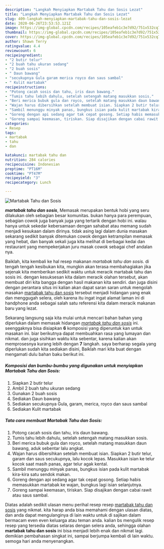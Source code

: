 ```yaml
---
description: "Langkah Menyiapkan Martabak Tahu dan Sosis Lezat"
title: "Langkah Menyiapkan Martabak Tahu dan Sosis Lezat"
slug: 409-langkah-menyiapkan-martabak-tahu-dan-sosis-lezat
date: 2020-06-26T23:53:53.121Z
image: https://img-global.cpcdn.com/recipes/105eafeb1c3e7d92/751x532cq70/martabak-tahu-dan-sosis-foto-resep-utama.jpg
thumbnail: https://img-global.cpcdn.com/recipes/105eafeb1c3e7d92/751x532cq70/martabak-tahu-dan-sosis-foto-resep-utama.jpg
cover: https://img-global.cpcdn.com/recipes/105eafeb1c3e7d92/751x532cq70/martabak-tahu-dan-sosis-foto-resep-utama.jpg
author: Shawn Terry
ratingvalue: 4.4
reviewcount: 6
recipeingredient:
- "2 butir telur"
- "2 buah tahu ukuran sedang"
- "2 buah sosis"
- " Daun bawang"
- "secukupnya Gula garam merica royco dan saus sambal"
- " Kulit martabak"
recipeinstructions:
- "Potong cacah sosis dan tahu, iris daun bawang."
- "Tumis tahu lebih dahulu, setelah setengah matang masukkan sosis."
- "Beri merica bubuk gula dan royco, setelah matang masukkan daun bawang, aduk sebentar lalu angkat."
- "Wajan harus dibersihkan setelah membuat isian. Siapkan 2 butir telur, garam dan saus secukupnya, lalu kocok lepas. Masukkan isian ke telur kocok saat masih panas, agar telur agak kental."
- "Sambil menunggu minyak panas, bungkus isian pada kulit martabak kira-kira satu sendok makan."
- "Goreng dengan api sedang agar tak cepat gosong. Setiap habis memasukkan martabak ke wajan, bungkus lagi isian selanjutnya."
- "Goreng sampai keemasan, tiriskan. Siap disajikan dengan cabai rawit atau saus sambal."
categories:
- Resep
tags:
- martabak
- tahu
- dan

katakunci: martabak tahu dan 
nutrition: 284 calories
recipecuisine: Indonesian
preptime: "PT16M"
cooktime: "PT47M"
recipeyield: "3"
recipecategory: Lunch

---
```



![Martabak Tahu dan Sosis](https://img-global.cpcdn.com/recipes/105eafeb1c3e7d92/751x532cq70/martabak-tahu-dan-sosis-foto-resep-utama.jpg)

<b><i>martabak tahu dan sosis</i></b>, Memasak merupakan bentuk hobi yang seru dilakukan oleh sebagian besar komunitas. bukan hanya para perempuan, sebagian cowok juga banyak juga yang tertarik dengan hobi ini. walau hanya untuk sekedar kebersamaan dengan sahabat atau memang sudah menjadi kesukaan dalam dirinya. tidak asing lagi dalam dunia masakan sekarang sedikit banyak ditemukan cowok dengan ketrampilan memasak yang hebat, dan banyak sekali juga kita melihat di berbagai kedai dan restaurant yang mempekerjakan juru masak cowok sebagai chef andalan nya.



Baiklah, kita kembali ke hal resep makanan <i>martabak tahu dan sosis</i>. di tengah tengah kesibukan kita, mungkin akan terasa membahagiakan jika sejenak kita memberikan sedikit waktu untuk meracik martabak tahu dan sosis ini. dengan kesuksesan kita dalam meracik olahan tersebut, akan membuat diri kita bangga dengan hasil makanan kita sendiri. dan juga disini dengan perantara situs ini kalian akan dapat saran saran untuk mengolah masakan <u>martabak tahu dan sosis</u> tersebut menjadi hidangan yang enak dan menggugah selera, oleh karena itu ingat ingat alamat laman ini di handphone anda sebagai salah satu referensi kita dalam meracik makanan baru yang lezat.


Sekarang langsung saja kita mulai untuk mencari bahan bahan yang diperlukan dalam memasak hidangan <u><i>martabak tahu dan sosis</i></u> ini. seenggaknya bisa disiapkan <b>6</b> komposisi yang diperuntuk kan untuk masakan ini. biar berikutnya dapat membuahkan rasa yang lumayan dan nikmat. dan juga sisihkan waktu kita sebentar, karena kalian akan memprosesnya kurang lebih dengan <b>7</b> langkah. saya berharap segala yang diperlukan sudah kita sediakan disini, Baiklah mari kita buat dengan mengamati dulu bahan baku berikut ini.

<!--inarticleads1-->

##### Komposisi dan bumbu-bumbu yang digunakan untuk menyiapkan Martabak Tahu dan Sosis:

1. Siapkan 2 butir telur
1. Ambil 2 buah tahu ukuran sedang
1. Gunakan 2 buah sosis
1. Sediakan  Daun bawang
1. Sediakan secukupnya Gula, garam, merica, royco dan saus sambal
1. Sediakan  Kulit martabak




<!--inarticleads2-->

##### Tata cara membuat Martabak Tahu dan Sosis:

1. Potong cacah sosis dan tahu, iris daun bawang.
1. Tumis tahu lebih dahulu, setelah setengah matang masukkan sosis.
1. Beri merica bubuk gula dan royco, setelah matang masukkan daun bawang, aduk sebentar lalu angkat.
1. Wajan harus dibersihkan setelah membuat isian. Siapkan 2 butir telur, garam dan saus secukupnya, lalu kocok lepas. Masukkan isian ke telur kocok saat masih panas, agar telur agak kental.
1. Sambil menunggu minyak panas, bungkus isian pada kulit martabak kira-kira satu sendok makan.
1. Goreng dengan api sedang agar tak cepat gosong. Setiap habis memasukkan martabak ke wajan, bungkus lagi isian selanjutnya.
1. Goreng sampai keemasan, tiriskan. Siap disajikan dengan cabai rawit atau saus sambal.




Diatas adalah sedikit ulasan menu perihal resep resep <u>martabak tahu dan sosis</u> yang nikmat. kita harap anda bisa memahami dengan ulasan diatas, dan anda dapat mengulanginya di lain waktu untuk di sajikan dalam bermacam even even keluarga atau teman anda. kalian bs mengulik resep resep yang tersedia diatas selaras dengan selera anda, sehingga olahan <b>martabak tahu dan sosis</b> ini bisa menjadi lebih enak dan nikmat lagi. demikian pembahasan singkat ini, sampai berjumpa kembali di lain waktu. semoga hari anda menyenangkan.
